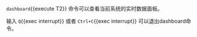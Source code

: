`dashboard`{{execute T2}} 命令可以查看当前系统的实时数据面板。

输入 `Q`{{exec interrupt}} 或者 `Ctrl+C`{{exec interrupt}} 可以退出dashboard命令。
